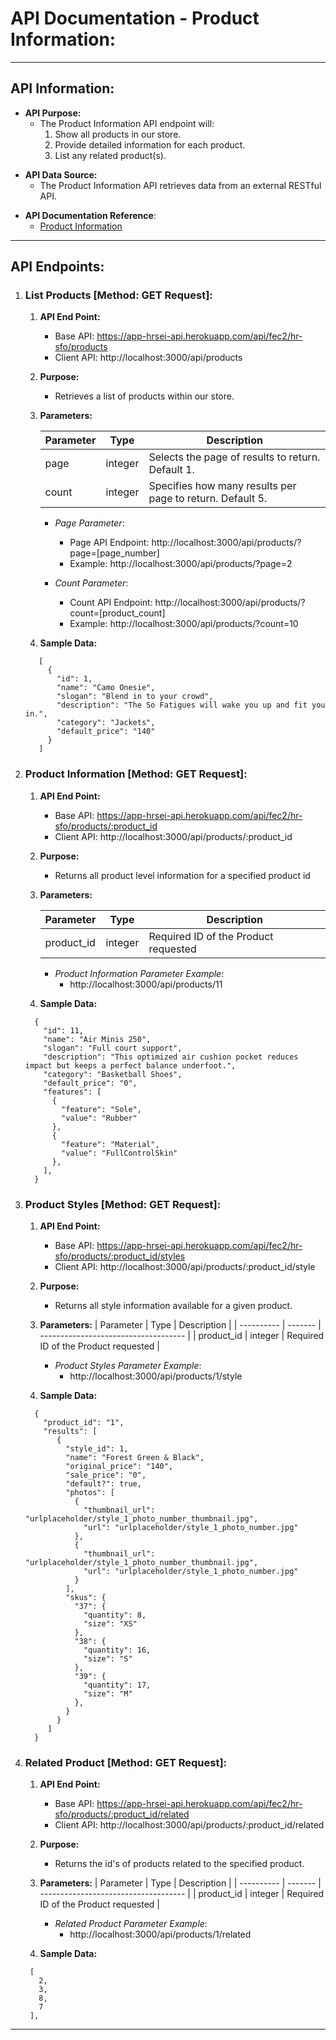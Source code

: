 # API Documentation - Product Information:

---

## API Information:

- **API Purpose:**
  - The Product Information API endpoint will:
    1. Show all products in our store.
    2. Provide detailed information for each product.
    3. List any related product(s).
    <p></p>
- **API Data Source:**
  - The Product Information API retrieves data from an external RESTful API.
    <p></p>
- **API Documentation Reference**:
  - [Product Information](https://learn-2.galvanize.com/cohorts/2910/blocks/94/content_files/Front%20End%20Capstone/project-atelier-catwalk/products.md)

---

## API Endpoints:

1. ### List Products [Method: GET Request]:

   1. **API End Point:**
      - Base API: https://app-hrsei-api.herokuapp.com/api/fec2/hr-sfo/products
      - Client API: http://localhost:3000/api/products
   2. **Purpose:**
      - Retrieves a list of products within our store.
   3. **Parameters:**

      | Parameter | Type    | Description                                               |
      | --------- | ------- | --------------------------------------------------------- |
      | page      | integer | Selects the page of results to return. Default 1.         |
      | count     | integer | Specifies how many results per page to return. Default 5. |

      - _Page Parameter_:

        - Page API Endpoint: http://localhost:3000/api/products/?page=[page_number]
        - Example: http://localhost:3000/api/products/?page=2

      - _Count Parameter_:
        - Count API Endpoint: http://localhost:3000/api/products/?count=[product_count]
        - Example: http://localhost:3000/api/products/?count=10

   4. **Sample Data:**

   ```
      [
        {
          "id": 1,
          "name": "Camo Onesie",
          "slogan": "Blend in to your crowd",
          "description": "The So Fatigues will wake you up and fit you in.",
          "category": "Jackets",
          "default_price": "140"
        }
      ]
   ```

2. ### Product Information [Method: GET Request]:

   1. **API End Point:**
      - Base API: https://app-hrsei-api.herokuapp.com/api/fec2/hr-sfo/products/:product_id
      - Client API: http://localhost:3000/api/products/:product_id
   2. **Purpose:**
      - Returns all product level information for a specified product id
   3. **Parameters:**

      | Parameter  | Type    | Description                          |
      | ---------- | ------- | ------------------------------------ |
      | product_id | integer | Required ID of the Product requested |

      - _Product Information Parameter Example_:
        - http://localhost:3000/api/products/11

   4. **Sample Data:**

   ```
     {
       "id": 11,
       "name": "Air Minis 250",
       "slogan": "Full court support",
       "description": "This optimized air cushion pocket reduces impact but keeps a perfect balance underfoot.",
       "category": "Basketball Shoes",
       "default_price": "0",
       "features": [
         {
           "feature": "Sole",
           "value": "Rubber"
         },
         {
           "feature": "Material",
           "value": "FullControlSkin"
         },
       ],
     }
   ```

3. ### Product Styles [Method: GET Request]:

   1. **API End Point:**
      - Base API: https://app-hrsei-api.herokuapp.com/api/fec2/hr-sfo/products/:product_id/styles
      - Client API: http://localhost:3000/api/products/:product_id/style
   2. **Purpose:**
      - Returns all style information available for a given product.
   3. **Parameters:**
      | Parameter | Type | Description |
      | ---------- | ------- | ------------------------------------ |
      | product_id | integer | Required ID of the Product requested |

      - _Product Styles Parameter Example_:
        - http://localhost:3000/api/products/1/style

   4. **Sample Data:**

   ```
     {
       "product_id": "1",
       "results": [
          {
            "style_id": 1,
            "name": "Forest Green & Black",
            "original_price": "140",
            "sale_price": "0",
            "default?": true,
            "photos": [
              {
                "thumbnail_url": "urlplaceholder/style_1_photo_number_thumbnail.jpg",
                "url": "urlplaceholder/style_1_photo_number.jpg"
              },
              {
                "thumbnail_url": "urlplaceholder/style_1_photo_number_thumbnail.jpg",
                "url": "urlplaceholder/style_1_photo_number.jpg"
              }
            ],
            "skus": {
              "37": {
                "quantity": 8,
                "size": "XS"
              },
              "38": {
                "quantity": 16,
                "size": "S"
              },
              "39": {
                "quantity": 17,
                "size": "M"
              },
            }
          }
        ]
     }
   ```

4. ### Related Product [Method: GET Request]:

   1. **API End Point:**
      - Base API: https://app-hrsei-api.herokuapp.com/api/fec2/hr-sfo/products/:product_id/related
      - Client API: http://localhost:3000/api/products/:product_id/related
   2. **Purpose:**
      - Returns the id's of products related to the specified product.
   3. **Parameters:**
      | Parameter | Type | Description |
      | ---------- | ------- | ------------------------------------ |
      | product_id | integer | Required ID of the Product requested |

      - _Related Product Parameter Example_:
        - http://localhost:3000/api/products/1/related

   4. **Sample Data:**

   ```
    [
      2,
      3,
      8,
      7
    ],
   ```

---
